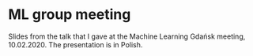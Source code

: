 # ML group meeting

Slides from the talk that I gave at the Machine Learning Gdańsk meeting, 10.02.2020. The presentation is in Polish.
